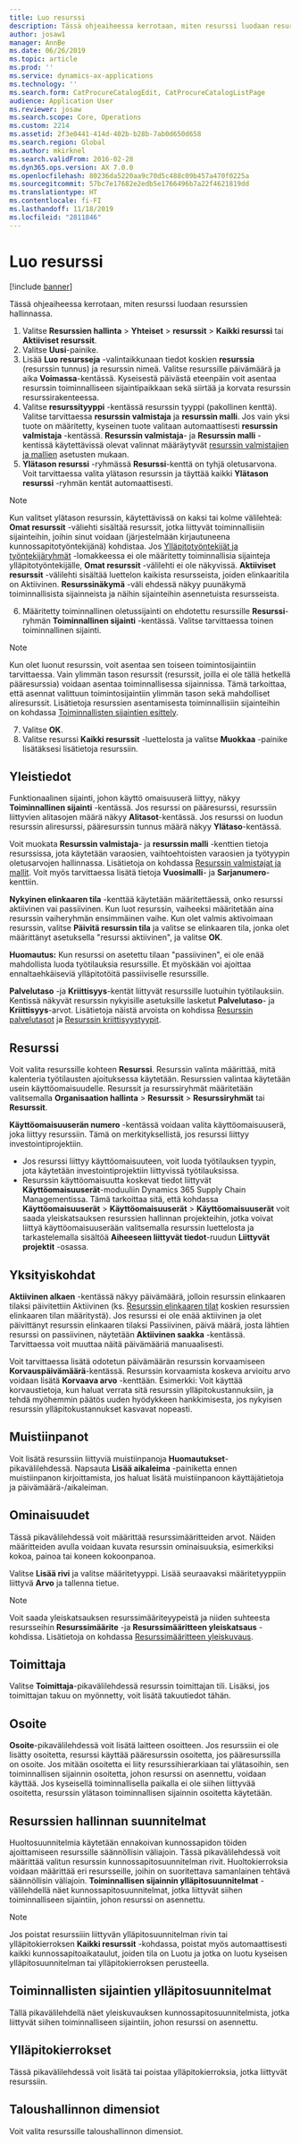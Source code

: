 ```yaml
---
title: Luo resurssi
description: Tässä ohjeaiheessa kerrotaan, miten resurssi luodaan resurssien hallinnassa.
author: josaw1
manager: AnnBe
ms.date: 06/26/2019
ms.topic: article
ms.prod: ''
ms.service: dynamics-ax-applications
ms.technology: ''
ms.search.form: CatProcureCatalogEdit, CatProcureCatalogListPage
audience: Application User
ms.reviewer: josaw
ms.search.scope: Core, Operations
ms.custom: 2214
ms.assetid: 2f3e0441-414d-402b-b28b-7ab0d650d658
ms.search.region: Global
ms.author: mkirknel
ms.search.validFrom: 2016-02-28
ms.dyn365.ops.version: AX 7.0.0
ms.openlocfilehash: 80236da5220aa9c70d5c488c09b457a470f0225a
ms.sourcegitcommit: 57bc7e17682e2edb5e1766496b7a22f4621819dd
ms.translationtype: HT
ms.contentlocale: fi-FI
ms.lasthandoff: 11/18/2019
ms.locfileid: "2811846"
---
```

# <a name="create-an-asset"></a>Luo resurssi

[!include [banner](../../includes/banner.md)]

 

Tässä ohjeaiheessa kerrotaan, miten resurssi luodaan resurssien hallinnassa.

1. Valitse **Resurssien hallinta** > **Yhteiset** > **resurssit** > **Kaikki resurssi** tai **Aktiiviset resurssit**.
2. Valitse **Uusi**-painike.
3. Lisää **Luo resursseja** -valintaikkunaan tiedot koskien **resurssia** (resurssin tunnus) ja resurssin nimeä. Valitse resurssille päivämäärä ja aika **Voimassa**-kentässä. Kyseisestä päivästä eteenpäin voit asentaa resurssin toiminnalliseen sijaintipaikkaan sekä siirtää ja korvata resurssin resurssirakenteessa.
4. Valitse **resurssityyppi** -kentässä resurssin tyyppi (pakollinen kenttä). Valitse tarvittaessa **resurssin valmistaja** ja **resurssin malli**. Jos vain yksi tuote on määritetty, kyseinen tuote valitaan automaattisesti **resurssin valmistaja** -kentässä. **Resurssin valmistaja**- ja **Resurssin malli** -kentissä käytettävissä olevat valinnat määräytyvät [resurssin valmistajien ja mallien](../setup-for-objects/product-and-model.md) asetusten mukaan.
5. **Ylätason resurssi** -ryhmässä **Resurssi**-kenttä on tyhjä oletusarvona. Voit tarvittaessa valita ylätason resurssin ja täyttää kaikki **Ylätason resurssi** -ryhmän kentät automaattisesti.
>[!NOTE]  
>Kun valitset ylätason resurssin, käytettävissä on kaksi tai kolme välilehteä: **Omat resurssit** -väliehti sisältää resurssit, jotka liittyvät toiminnallisiin sijainteihin, joihin sinut voidaan (järjestelmään kirjautuneena kunnossapitotyöntekijänä) kohdistaa. Jos [Ylläpitotyöntekijät ja työntekijäryhmät](../setup-for-objects/workers-and-worker-groups.md) -lomakkeessa ei ole määritetty toiminnallisia sijainteja ylläpitotyöntekijälle, **Omat resurssit** -välilehti ei ole näkyvissä. **Aktiiviset resurssit** -välilehti sisältää luettelon kaikista resursseista, joiden elinkaaritila on Aktiivinen. **Resurssinäkymä** -väli ehdessä näkyy puunäkymä toiminnallisista sijainneista ja näihin sijainteihin asennetuista resursseista.

6. Määritetty toiminnallinen oletussijainti on ehdotettu resurssille  **Resurssi**-ryhmän **Toiminnallinen sijainti** -kentässä. Valitse tarvittaessa toinen toiminnallinen sijainti.

>[!NOTE]
>Kun olet luonut resurssin, voit asentaa sen toiseen toimintosijaintiin tarvittaessa. Vain ylimmän tason resurssit (resurssit, joilla ei ole tällä hetkellä pääresurssia) voidaan asentaa toiminnallisessa sijainnissa. Tämä tarkoittaa, että asennat valittuun toimintosijaintiin ylimmän tason sekä mahdolliset aliresurssit. Lisätietoja resurssien asentamisesta toiminnallisiin sijainteihin on kohdassa [Toiminnallisten sijaintien esittely](../functional-locations/introduction-to-functional-locations.md).

7. Valitse **OK**.
8. Valitse resurssi **Kaikki resurssit** -luettelosta ja valitse **Muokkaa** -painike lisätäksesi lisätietoja resurssiin.

## <a name="general-information"></a>Yleistiedot

Funktionaalinen sijainti, johon käyttö omaisuuserä liittyy, näkyy **Toiminnallinen sijainti** -kentässä. Jos resurssi on pääresurssi, resurssiin liittyvien alitasojen määrä näkyy **Alitasot**-kentässä. Jos resurssi on luodun resurssin aliresurssi, pääresurssin tunnus määrä näkyy **Ylätaso**-kentässä.

Voit muokata **Resurssin valmistaja**- ja **resurssin malli** -kenttien tietoja resurssissa, jota käytetään varaosien, vaihtoehtoisten varaosien ja työtyypin oletusarvojen hallinnassa. Lisätietoja on kohdassa [Resurssin valmistajat ja mallit](../setup-for-objects/product-and-model.md). Voit myös tarvittaessa lisätä tietoja **Vuosimalli**- ja **Sarjanumero**-kenttiin.

**Nykyinen elinkaaren tila** -kenttää käytetään määritettäessä, onko resurssi aktiivinen vai passiivinen. Kun luot resurssin, vaiheeksi määritetään aina resurssin vaiheryhmän ensimmäinen vaihe. Kun olet valmis aktivoimaan resurssin, valitse **Päivitä resurssin tila** ja valitse se elinkaaren tila, jonka olet määrittänyt asetuksella "resurssi aktiivinen", ja valitse **OK**.

**Huomautus:** Kun resurssi on asetettu tilaan "passiivinen", ei ole enää mahdollista luoda työtilauksia resurssille. Et myöskään voi ajoittaa ennaltaehkäiseviä ylläpitotöitä passiiviselle resurssille.

**Palvelutaso** -ja **Kriittisyys**-kentät liittyvät resurssille luotuihin työtilauksiin. Kentissä näkyvät resurssin nykyisille asetuksille lasketut **Palvelutaso**- ja **Kriittisyys**-arvot. Lisätietoja näistä arvoista on kohdissa [Resurssin palvelutasot](../setup-for-objects/object-priorities.md) ja [Resurssin kriittisyystyypit](../setup-for-objects/object-criticalities.md).

## <a name="asset"></a>Resurssi

Voit valita resurssille kohteen **Resurssi**. Resurssin valinta määrittää, mitä kalenteria työtilausten ajoituksessa käytetään. Resurssien valintaa käytetään usein käyttöomaisuudelle. Resurssit ja resurssiryhmät määritetään valitsemalla **Organisaation hallinta** > **Resurssit** > **Resurssiryhmät** tai **Resurssit**.

**Käyttöomaisuuserän numero** -kentässä voidaan valita käyttöomaisuuserä, joka liittyy resurssiin. Tämä on merkityksellistä, jos resurssi liittyy investointiprojektiin.

- Jos resurssi liittyy käyttöomaisuuteen, voit luoda työtilauksen tyypin, jota käytetään investointiprojektiin liittyvissä työtilauksissa. 
- Resurssin käyttöomaisuutta koskevat tiedot liittyvät **Käyttöomaisuuserät**-moduuliin Dynamics 365 Supply Chain Managementissa. Tämä tarkoittaa sitä, että kohdassa **Käyttöomaisuuserät** >  **Käyttöomaisuuserät** >  **Käyttöomaisuuserät** voit saada yleiskatsauksen resurssien hallinnan projekteihin, jotka voivat liittyä käyttöomaisuuserään valitsemalla resurssin luettelosta ja tarkastelemalla sisältöä **Aiheeseen liittyvät tiedot**-ruudun **Liittyvät projektit** -osassa.


## <a name="details"></a>Yksityiskohdat

**Aktiivinen alkaen** -kentässä näkyy päivämäärä, jolloin resurssin elinkaaren tilaksi päivitettiin Aktiivinen (ks. [Resurssin elinkaaren tilat](../setup-for-objects/object-stages.md) koskien resurssien elinkaaren tilan määritystä). Jos resurssi ei ole enää aktiivinen ja olet päivittänyt resurssin elinkaaren tilaksi Passiivinen, päivä määrä, josta lähtien resurssi on passiivinen, näytetään **Aktiivinen saakka** -kentässä. Tarvittaessa voit muuttaa näitä päivämääriä manuaalisesti.

Voit tarvittaessa lisätä odotetun päivämäärän resurssin korvaamiseen **Korvauspäivämäärä**-kentässä. Resurssin korvaamista koskeva arvioitu arvo voidaan lisätä **Korvaava arvo** -kenttään. Esimerkki: Voit käyttää korvaustietoja, kun haluat verrata sitä resurssin ylläpitokustannuksiin, ja tehdä myöhemmin päätös uuden hyödykkeen hankkimisesta, jos nykyisen resurssin ylläpitokustannukset kasvavat nopeasti.

## <a name="notes"></a>Muistiinpanot

Voit lisätä resurssiin liittyviä muistiinpanoja **Huomautukset**-pikavälilehdessä. Napsauta **Lisää aikaleima** -painiketta ennen muistiinpanon kirjoittamista, jos haluat lisätä muistiinpanoon käyttäjätietoja ja päivämäärä-/aikaleiman.

## <a name="attributes"></a>Ominaisuudet

Tässä pikavälilehdessä voit määrittää resurssimääritteiden arvot. Näiden määritteiden avulla voidaan kuvata resurssin ominaisuuksia, esimerkiksi kokoa, painoa tai koneen kokoonpanoa.

Valitse **Lisää rivi** ja valitse määritetyyppi. Lisää seuraavaksi määritetyyppiin liittyvä **Arvo** ja tallenna tietue.

>[!NOTE] 
>Voit saada yleiskatsauksen resurssimääriteyypeistä ja niiden suhteesta resursseihin **Resurssimäärite** -ja **Resurssimääritteen yleiskatsaus** -kohdissa. Lisätietoja on kohdassa [Resurssimääritteen yleiskuvaus](../objects/object-specification-overview.md).

## <a name="vendor"></a>Toimittaja

Valitse **Toimittaja**-pikavälilehdessä resurssin toimittajan tili. Lisäksi, jos toimittajan takuu on myönnetty, voit lisätä takuutiedot tähän.

## <a name="address"></a>Osoite

**Osoite**-pikavälilehdessä voit lisätä laitteen osoitteen. Jos resurssiin ei ole lisätty osoitetta, resurssi käyttää pääresurssin osoitetta, jos pääresurssilla on osoite. Jos mitään osoitetta ei liity resurssihierarkiaan tai ylätasoihin, sen toiminnallisen sijainnin osoitetta, johon resurssi on asennettu, voidaan käyttää. Jos kyseisellä toiminnallisella paikalla ei ole siihen liittyvää osoitetta, resurssin ylätason toiminnallisen sijainnin osoitetta käytetään.

## <a name="asset-management-plans"></a>Resurssien hallinnan suunnitelmat

Huoltosuunnitelmia käytetään ennakoivan kunnossapidon töiden ajoittamiseen resurssille säännöllisin väliajoin. Tässä pikavälilehdessä voit määrittää valitun resurssin kunnossapitosuunnitelman rivit. Huoltokierroksia voidaan määrittää eri resursseille, joihin on suoritettava samanlainen tehtävä säännöllisin väliajoin. **Toiminnallisen sijainnin ylläpitosuunnitelmat** -välilehdellä näet kunnossapitosuunnitelmat, jotka liittyvät siihen toiminnalliseen sijaintiin, johon resurssi on asennettu.

>[!NOTE]
>Jos poistat resurssiiin liittyvän ylläpitosuunnitelman rivin tai ylläpitokierroksen **Kaikki resurssit** -kohdassa, poistat myös automaattisesti kaikki kunnossapitoaikataulut, joiden tila on Luotu ja jotka on luotu kyseisen ylläpitosuunnitelman tai ylläpitokierroksen perusteella.

## <a name="functional-location-maintenance-plans"></a>Toiminnallisten sijaintien ylläpitosuunnitelmat

Tällä pikavälilehdellä näet yleiskuvauksen kunnossapitosuunnitelmista, jotka liittyvät siihen toiminnalliseen sijaintiin, johon resurssi on asennettu.

## <a name="maintenance-rounds"></a>Ylläpitokierrokset

Tässä pikavälilehdessä voit lisätä tai poistaa ylläpitokierroksia, jotka liittyvät resurssiin.

## <a name="financial-dimensions"></a>Taloushallinnon dimensiot

Voit valita resurssille taloushallinnon dimensiot.
